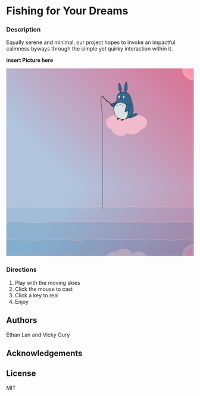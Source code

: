 # Fishing for Your Dreams

### Description
Equally serene and minimal, our project hopes to invoke an impactful calmness byways through the simple yet quirky interaction within it. 

**insert Picture here**

![](screenshot.png)

### Directions

1. Play with the moving skies
2. Click the mouse to cast
3. Click a key to real
3. Enjoy

## Authors
Ethan Lan and Vicky Oury

## Acknowledgements



## License

MIT
